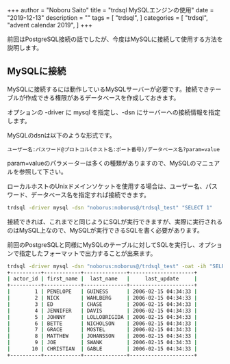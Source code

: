 +++
author = "Noboru Saito"
title = "trdsql MySQLエンジンの使用"
date = "2019-12-13"
description = ""
tags = [
    "trdsql",
]
categories = [
    "trdsql",
    "advent calendar 2019",
]
+++

前回はPostgreSQL接続の話でしたが、今度はMySQLに接続して使用する方法を説明します。

## MySQLに接続

MySQLに接続するには動作しているMySQLサーバーが必要です。接続できテーブルが作成できる権限があるデータベースを作成しておきます。

オプションの -driver に mysql を指定し、-dsn にサーバーへの接続情報を指定します。

MySQLのdsnは以下のような形式です。

```
ユーザー名:パスワード@プロトコル(ホスト名:ポート番号)/データベース名?param=value
```

param=valueのパラメーターは多くの種類がありますので、MySQLのマニュアルを参照して下さい。

ローカルホストのUnixドメインソケットを使用する場合は、ユーザー名、パスワード、データベース名を指定すれば接続できます。

```sh
trdsql -driver mysql -dsn "noborus:noborus@/trdsql_test" "SELECT 1"
```

接続できれば、これまでと同じようにSQLが実行できますが、実際に実行されるのはMySQL上なので、MySQLが実行できるSQLを書く必要があります。

前回のPostgreSQLと同様にMySQLのテーブルに対してSQLを実行し、オプションで指定したフォーマットで出力することが出来ます。

```sh
trdsql -driver mysql -dsn "noborus:noborus@/trdsql_test" -oat -ih "SELECT * FROM actor LIMIT 10"
+----------+------------+--------------+---------------------+
| actor_id | first_name |  last_name   |     last_update     |
+----------+------------+--------------+---------------------+
|        1 | PENELOPE   | GUINESS      | 2006-02-15 04:34:33 |
|        2 | NICK       | WAHLBERG     | 2006-02-15 04:34:33 |
|        3 | ED         | CHASE        | 2006-02-15 04:34:33 |
|        4 | JENNIFER   | DAVIS        | 2006-02-15 04:34:33 |
|        5 | JOHNNY     | LOLLOBRIGIDA | 2006-02-15 04:34:33 |
|        6 | BETTE      | NICHOLSON    | 2006-02-15 04:34:33 |
|        7 | GRACE      | MOSTEL       | 2006-02-15 04:34:33 |
|        8 | MATTHEW    | JOHANSSON    | 2006-02-15 04:34:33 |
|        9 | JOE        | SWANK        | 2006-02-15 04:34:33 |
|       10 | CHRISTIAN  | GABLE        | 2006-02-15 04:34:33 |
+----------+------------+--------------+---------------------+
```
